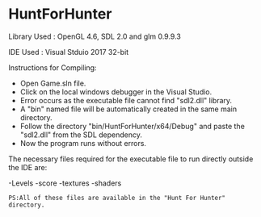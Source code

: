 # HuntForHunter

Library Used : OpenGL 4.6, SDL 2.0 and glm 0.9.9.3

IDE Used : Visual Stduio 2017 32-bit

Instructions for Compiling:

- Open Game.sln file.
- Click on the local windows debugger in the Visual Studio.
- Error occurs as the executable file cannot find "sdl2.dll" library.
- A "bin" named file will be automatically created in the same main directory.
- Follow the directory "bin/HuntForHunter/x64/Debug" and paste the "sdl2.dll" from the SDL dependency.
- Now the program runs without errors.


The necessary files required for the executable file to run directly outside the IDE are:

-Levels
-score
-textures
-shaders

	PS:All of these files are available in the "Hunt For Hunter" directory.
